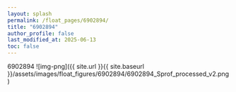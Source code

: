```yaml
---
layout: splash
permalink: /float_pages/6902894/
title: "6902894"
author_profile: false
last_modified_at: 2025-06-13
toc: false
---
```

 
6902894
![img-png]({{ site.url }}{{ site.baseurl }}/assets/images/float_figures/6902894/6902894_Sprof_processed_v2.png)